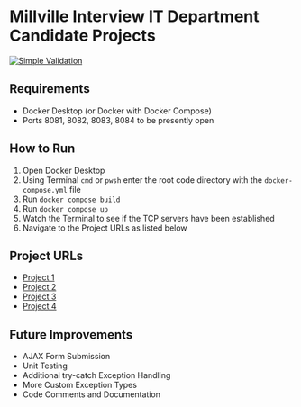 # Millville Interview IT Department Candidate Projects

[![Simple Validation](https://github.com/czenzel/MillvilleMutualDemo/actions/workflows/validate.yml/badge.svg)](https://github.com/czenzel/MillvilleMutualDemo/actions/workflows/validate.yml)

## Requirements

* Docker Desktop (or Docker with Docker Compose)
* Ports 8081, 8082, 8083, 8084 to be presently open

## How to Run

1. Open Docker Desktop
2. Using Terminal `cmd` or `pwsh` enter the root code directory with the `docker-compose.yml` file
3. Run `docker compose build`
4. Run `docker compose up`
5. Watch the Terminal to see if the TCP servers have been established
6. Navigate to the Project URLs as listed below

## Project URLs

* [Project 1](http://localhost:8081)
* [Project 2](http://localhost:8082)
* [Project 3](http://localhost:8083)
* [Project 4](http://localhost:8084)

## Future Improvements

* AJAX Form Submission
* Unit Testing
* Additional try-catch Exception Handling
* More Custom Exception Types
* Code Comments and Documentation
